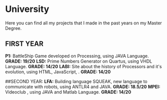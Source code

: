 # University

Here you can find all my projects that I made in the past years on my Master Degree.

## FIRST YEAR
**P1:** BattleShip Game developed on Processing, using JAVA Language. **GRADE: 19/20**
**LSD:** Prime Numbers Generator on Quartus, using VHDL Language. **GRADE: 14/20**
**LABI:** Site about the history of Processors and it's evolution, using HTML, JavaScript, . **GRADE: 14/20**


##SECOND YEAR:
**LFA:** Building language SQUEAK, new language to communicate with robots, using ANTLR4 and JAVA. **GRADE: 18.5/20**
**MPEI:** Videoclub , using JAVA and Matlab Language. **GRADE: 14/20**
